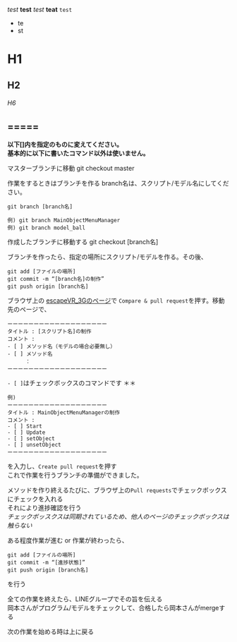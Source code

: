 _test_
__test__
*test*
**teat**
`test`

* te
* st

# H1
## H2
###### H6

=====
-----


**以下[]内を指定のものに変えてください。  
基本的に以下に書いたコマンド以外は使いません。**

マスターブランチに移動
    git checkout master

作業をするときはブランチを作る
branch名は、スクリプト/モデル名にしてください。

    git branch [branch名]

    例) git branch MainObjectMenuManager
    例) git branch model_ball


作成したブランチに移動する
    git checkout [branch名]

ブランチを作ったら、指定の場所にスクリプト/モデルを作る。その後、

    git add [ファイルの場所]
    git commit -m “[branch名]の制作”
    git push origin [branch名]

ブラウザ上の [escapeVR_3Gのページ](https://github.com/shihoooox/escapeVR_3G "escapeVR_3G")で
`Compare & pull request`を押す。移動先のページで、

    ーーーーーーーーーーーーーーーーーーー
    タイトル : [スクリプト名]の制作
    コメント : 
    - [ ] メソッド名（モデルの場合必要無し）
    - [ ] メソッド名
    	　：
    ーーーーーーーーーーーーーーーーーーー 

`- [ ]`はチェックボックスのコマンドです ＊＊

    例)
    ーーーーーーーーーーーーーーーーーーー
    タイトル : MainObjectMenuManagerの制作
    コメント : 
    - [ ] Start
    - [ ] Update
    - [ ] setObject
    - [ ] unsetObject
    ーーーーーーーーーーーーーーーーーーー 

を入力し、`Create pull request`を押す  
これで作業を行うブランチの準備ができました。  

メソッドを作り終えるたびに、ブラウザ上の`Pull requests`でチェックボックスにチェックを入れる  
それにより進捗確認を行う  
*チェックボッスクスは同期されているため、他人のページのチェックボックスは触らない*


ある程度作業が進む or 作業が終わったら、

    git add [ファイルの場所]
    git commit -m “[進捗状態]”
    git push origin [branch名]

を行う

全ての作業を終えたら、LINEグループでその旨を伝える  
岡本さんがプログラム/モデルをチェックして、合格したら岡本さんがmergeする

次の作業を始める時は上に戻る